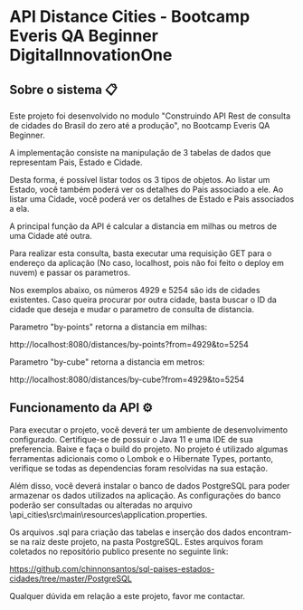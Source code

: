# API Distance Cities - Bootcamp Everis QA Beginner DigitalInnovationOne

## Sobre o sistema 📋

Este projeto foi desenvolvido no modulo "Construindo API Rest de consulta de cidades do Brasil do zero até a produção", no Bootcamp Everis QA Beginner.

A implementação consiste na manipulação de 3 tabelas de dados que representam Pais, Estado e Cidade. 

Desta forma, é possível listar todos os 3 tipos de objetos. Ao listar um Estado, você também poderá ver os detalhes do Pais associado a ele. Ao listar uma Cidade, você poderá ver os detalhes de Estado e Pais associados a ela. 

A principal função da API é calcular a distancia em milhas ou metros de uma Cidade até outra. 

Para realizar esta consulta, basta executar uma requisição GET para o endereço da aplicação (No caso, localhost, pois não foi feito o deploy em nuvem) e passar os parametros. 

Nos exemplos abaixo, os números 4929 e 5254 são ids de cidades existentes. Caso queira procurar por outra cidade, basta buscar o ID da cidade que deseja e mudar o parametro de consulta de distancia.  

Parametro "by-points" retorna a distancia em milhas:

http://localhost:8080/distances/by-points?from=4929&to=5254

Parametro "by-cube" retorna a distancia em metros:

http://localhost:8080/distances/by-cube?from=4929&to=5254

## Funcionamento da API ⚙️

Para executar o projeto, você deverá ter um ambiente de desenvolvimento configurado. Certifique-se de possuir o Java 11 e uma IDE de sua preferencia. Baixe e faça o build do projeto. No projeto é utilizado algumas ferramentas adicionais como o Lombok e o Hibernate Types, portanto, verifique se todas as dependencias foram resolvidas na sua estação. 

Além disso, você deverá instalar o banco de dados PostgreSQL para poder armazenar os dados utilizados na aplicação. As configurações do banco poderão ser consultadas ou alteradas no arquivo \api_cities\src\main\resources\application.properties. 

Os arquivos .sql para criação das tabelas e inserção dos dados encontram-se na raiz deste projeto, na pasta PostgreSQL. Estes arquivos foram coletados no repositório publico presente no seguinte link: 

https://github.com/chinnonsantos/sql-paises-estados-cidades/tree/master/PostgreSQL

Qualquer dúvida em relação a este projeto, favor me contactar.
